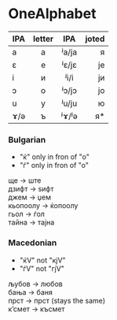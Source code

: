 # OneAlphabet

| IPA |  letter | IPA    | joted |
|-----|:-------:|:------:|----:
| a   | а       | ʲa/ja  | я |
| ɛ   | е       | ʲɛ/jɛ  | је |
| i   | и       | ʲi/i   | ји |
| ɔ   | о       | ʲɔ/jɔ  | јо|
| u	  | у       | ʲu/ju	 | ю |
| ɤ/ə | ъ       | ʲɤ/ʲə  | я*|



### Bulgarian
- "ќ" only in fron of "o"
- "ѓ" only in fron of "o"

ще -> ште   
дзифт -> ѕифт   
джем -> џем   
кьопоолу -> ќопоолу   
гьол -> ѓол   
тайна -> тајна


### Macedonian
- "ќV" not "кјV"
- "ѓV" not "гјV"

љубов -> любов   
бања -> баня   
прст -> прст (stays the same)    
к’смет -> късмет
